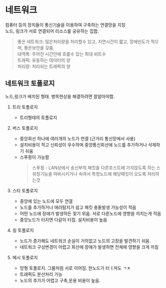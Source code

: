 # 네트워크
컴퓨터 등의 장치들이 통신기술을 이용하여 구축하는 연결망을 지칭  
노드, 링크가 서로 연결되어 리소스를 공유하는 집합.

>좋은 네트워크: 많은처리량을 처리할수 있고, 지연시간이 짧고, 장애빈도가 적으며, 좋은보안을 갖춤.  
>대역폭: 주어진 시간안에 흐를수 있는 최대 비트수  
>트래픽: 유동하는 데이터의 양  
>처리량: 처리되는 트래픽의 양

## 네트워크 토폴로지
노드,링크가 배치된 형태. 병목현상을 해결하려면 잘알아야함.
1) 트리 토폴로지
    - 트리형태의 토폴로지

2) 버스 토폴로지
    - 중앙회선 하나에 여러개의 노드가 연결 (근거리 통신망에서 사용)
    - 설치비용이 적고 신뢰성이 우수하며 중앙통신회선에 노드를 추가하거나 삭제하기 쉬움
    - 스푸핑이 가능함
      >스푸핑 - LAN상에서 송신부의 패킷을 다른호스트에 가지않도록 하는 스위칭기능을 마비시키거나 속여서 특정노드에 해당패킷이 오도록 처리하는것

3) 스타 토폴로지
    - 중앙에 있는 노드에 모두 연결
    - 노드를 추가하거나 에러탐지가 쉽고 패킷 충돌발생 가능성이 적음
    - 어떤 노드에 장애가 발생하든 찾기 위움. 서로 다른노드에 영향을 끼치는게 적음
    - 중앙노드가 터지면 다같이 터짐. 설치비용이 높음

4) 링 토폴로지
    - 노드가 증가해도 네트워크 손실이 거의없고 노드의 고장을 발견하기 쉬움.
    - 네트워크 구성변경이 어렵고 회선에 장애가 발생하면 전체에 영향을 크게 끼침

5) 메시 토폴로지
    - 망형 토폴로지. 그물처럼 서로 이어짐. 한노드가 터ㅓ져도 ㄱㅊ
    - 트래픽도 분산처리 가능
    - 노드의 추가가 어렵고 구축,운용 비용이 높음.


